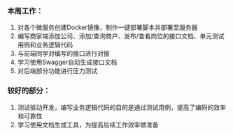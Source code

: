 ### 本周工作：

1. 对各个微服务创建Docker镜像，制作一键部署脚本并部署至服务器
2. 编写商家端添加公司、添加/查询商户、发布/查看岗位的接口文档、单元测试用例和业务逻辑代码
3. 与前端同学对编写的接口进行对接
4. 学习使用Swagger自动生成接口文档
5. 对后端部分功能进行压力测试

### 较好的部分：

1. 测试驱动开发，编写业务逻辑代码的目的是通过测试用例，提高了编码的效率和可靠性
2. 学习使用文档生成工具，为提高后续工作效率做准备